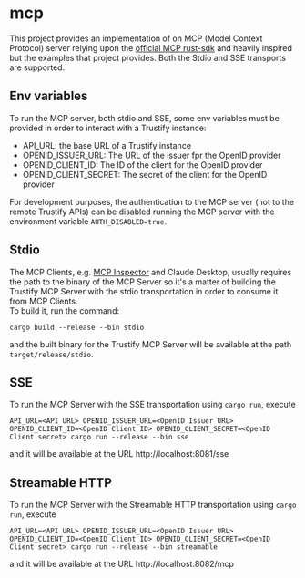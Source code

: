 # mcp

This project provides an implementation of on MCP (Model Context Protocol) server relying upon the [official MCP rust-sdk](https://github.com/modelcontextprotocol/rust-sdk) and heavily inspired but the examples that project provides.
Both the Stdio and SSE transports are supported.

## Env variables

To run the MCP server, both stdio and SSE, some env variables must be provided in order to interact with a Trustify instance:

- API_URL: the base URL of a Trustify instance
- OPENID_ISSUER_URL: The URL of the issuer fpr the OpenID provider
- OPENID_CLIENT_ID: The ID of the client for the OpenID provider
- OPENID_CLIENT_SECRET: The secret of the client for the OpenID provider

For development purposes, the authentication to the MCP server (not to the remote Trustify APIs) can be disabled running the MCP server with the environment variable `AUTH_DISABLED=true`.

## Stdio

The MCP Clients, e.g. [MCP Inspector](https://github.com/modelcontextprotocol/inspector) and Claude Desktop, usually requires the path to the binary of the MCP Server so it's a matter of building the Trustify MCP Server with the stdio transportation in order to consume it from MCP Clients.  
To build it, run the command:

```shell
cargo build --release --bin stdio
```

and the built binary for the Trustify MCP Server will be available at the path `target/release/stdio`.

## SSE

To run the MCP Server with the SSE transportation using `cargo run`, execute

```shell
API_URL=<API URL> OPENID_ISSUER_URL=<OpenID Issuer URL> OPENID_CLIENT_ID=<OpenID Client ID> OPENID_CLIENT_SECRET=<OpenID Client secret> cargo run --release --bin sse
```
and it will be available at the URL http://localhost:8081/sse

## Streamable HTTP

To run the MCP Server with the Streamable HTTP transportation using `cargo run`, execute

```shell
API_URL=<API URL> OPENID_ISSUER_URL=<OpenID Issuer URL> OPENID_CLIENT_ID=<OpenID Client ID> OPENID_CLIENT_SECRET=<OpenID Client secret> cargo run --release --bin streamable
```
and it will be available at the URL http://localhost:8082/mcp
